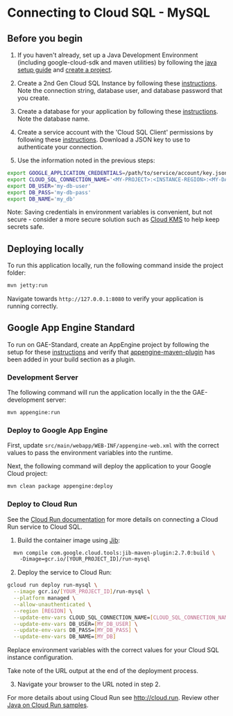 # Connecting to Cloud SQL - MySQL

## Before you begin

1. If you haven't already, set up a Java Development Environment (including google-cloud-sdk and
maven utilities) by following the [java setup guide](https://cloud.google.com/java/docs/setup) and
[create a project](https://cloud.google.com/resource-manager/docs/creating-managing-projects#creating_a_project).

1. Create a 2nd Gen Cloud SQL Instance by following these
[instructions](https://cloud.google.com/sql/docs/mysql/create-instance). Note the connection string,
database user, and database password that you create.

1. Create a database for your application by following these
[instructions](https://cloud.google.com/sql/docs/mysql/create-manage-databases). Note the database
name.

1. Create a service account with the 'Cloud SQL Client' permissions by following these
[instructions](https://cloud.google.com/sql/docs/mysql/connect-external-app#4_if_required_by_your_authentication_method_create_a_service_account).
Download a JSON key to use to authenticate your connection.

1. Use the information noted in the previous steps:
```bash
export GOOGLE_APPLICATION_CREDENTIALS=/path/to/service/account/key.json
export CLOUD_SQL_CONNECTION_NAME='<MY-PROJECT>:<INSTANCE-REGION>:<MY-DATABASE>'
export DB_USER='my-db-user'
export DB_PASS='my-db-pass'
export DB_NAME='my_db'
```
Note: Saving credentials in environment variables is convenient, but not secure - consider a more
secure solution such as [Cloud KMS](https://cloud.google.com/kms/) to help keep secrets safe.

## Deploying locally

To run this application locally, run the following command inside the project folder:

```bash
mvn jetty:run
```

Navigate towards `http://127.0.0.1:8080` to verify your application is running correctly.

## Google App Engine Standard

To run on GAE-Standard, create an AppEngine project by following the setup for these
[instructions](https://cloud.google.com/appengine/docs/standard/java/quickstart#before-you-begin)
and verify that
[appengine-maven-plugin](https://cloud.google.com/java/docs/setup#optional_install_maven_or_gradle_plugin_for_app_engine)
 has been added in your build section as a plugin.


### Development Server

The following command will run the application locally in the the GAE-development server:
```bash
mvn appengine:run
```

### Deploy to Google App Engine

First, update `src/main/webapp/WEB-INF/appengine-web.xml` with the correct values to pass the
environment variables into the runtime.

Next, the following command will deploy the application to your Google Cloud project:
```bash
mvn clean package appengine:deploy
```

### Deploy to Cloud Run

See the [Cloud Run documentation](https://cloud.google.com/run/docs/configuring/connect-cloudsql)
for more details on connecting a Cloud Run service to Cloud SQL.

1. Build the container image using [Jib](https://cloud.google.com/java/getting-started/jib):

  ```sh
    mvn compile com.google.cloud.tools:jib-maven-plugin:2.7.0:build \ 
      -Dimage=gcr.io/[YOUR_PROJECT_ID]/run-mysql
  ```

2. Deploy the service to Cloud Run:

  ```sh
  gcloud run deploy run-mysql \
    --image gcr.io/[YOUR_PROJECT_ID]/run-mysql \
    --platform managed \
    --allow-unauthenticated \
    --region [REGION] \
    --update-env-vars CLOUD_SQL_CONNECTION_NAME=[CLOUD_SQL_CONNECTION_NAME] \
    --update-env-vars DB_USER=[MY_DB_USER] \
    --update-env-vars DB_PASS=[MY_DB_PASS] \
    --update-env-vars DB_NAME=[MY_DB]
  ```

  Replace environment variables with the correct values for your Cloud SQL
  instance configuration.

  Take note of the URL output at the end of the deployment process.


3. Navigate your browser to the URL noted in step 2.

  For more details about using Cloud Run see http://cloud.run.
  Review other [Java on Cloud Run samples](../../../run/).
